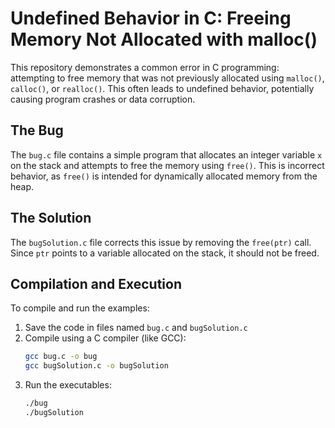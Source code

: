 # Undefined Behavior in C: Freeing Memory Not Allocated with malloc()

This repository demonstrates a common error in C programming: attempting to free memory that was not previously allocated using `malloc()`, `calloc()`, or `realloc()`. This often leads to undefined behavior, potentially causing program crashes or data corruption.

## The Bug

The `bug.c` file contains a simple program that allocates an integer variable `x` on the stack and attempts to free the memory using `free()`. This is incorrect behavior, as `free()` is intended for dynamically allocated memory from the heap.

## The Solution

The `bugSolution.c` file corrects this issue by removing the `free(ptr)` call.  Since `ptr` points to a variable allocated on the stack, it should not be freed.

## Compilation and Execution

To compile and run the examples:

1. Save the code in files named `bug.c` and `bugSolution.c`
2. Compile using a C compiler (like GCC):
   ```bash
   gcc bug.c -o bug
   gcc bugSolution.c -o bugSolution
   ```
3. Run the executables:
   ```bash
   ./bug
   ./bugSolution
   ```